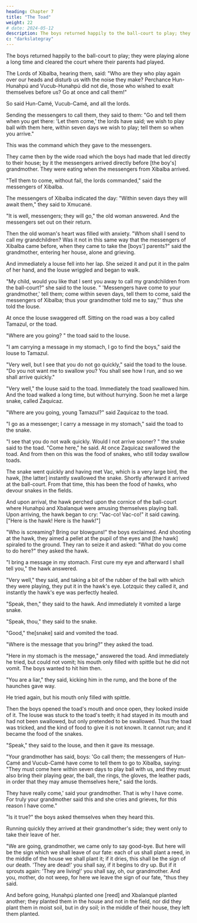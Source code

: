 ```yaml
---
heading: Chapter 7
title: "The Toad"
weight: 22
# date: 2024-05-12
description: The boys returned happily to the ball-court to play; they were playing alone a long time and cleared the court where their parents had played
c: "darkslategray"
---
```



The boys returned happily to the ball-court to play; they were playing alone a long time and cleared the court where their parents had played.

The Lords of Xibalba, hearing them, said: "Who are they who play again over our heads and disturb us with the noise they make? Perchance Hun-Hunahpú and Vucub-Hunahpú did not die, those who wished to exalt themselves before us? Go at once and call them!"

So said Hun-Camé, Vucub-Camé, and all the lords. 

Sending the messengers to call them, they said to them: "Go and tell them when you get there: 'Let them come,' the lords have said; we wish to play ball with them here, within seven days we wish to play; tell them so when you arrive."

This was the command which they gave to the messengers.

They came then by the wide road which the boys had made that led directly to their house; by it the messengers arrived directly before [the boy's] grandmother. They were eating when the messengers from Xibalba arrived.

"Tell them to come, without fail, the lords commanded," said the messengers of Xibalba. 

The messengers of Xibalba indicated the day: "Within seven days they will await them," they said to Xmucané.

"It is well, messengers; they will go," the old woman answered. And the messengers set out on their return.

Then the old woman's heart was filled with anxiety. "Whom shall I send to call my grandchildren? Was it not in this same way that the messengers of Xibalba came before, when they came to take the [boys'] parents?" said the grandmother, entering her house, alone and grieving.

And immediately a louse fell into her lap. She seized it and put it in the palm of her hand, and the louse wriggled and began to walk.

"My child, would you like that I sent you away to call my grandchildren from the ball-court?" she said to the louse. " 'Messengers have come to your grandmother,' tell them; come within seven days, tell them to come, said the messengers of Xibalba; thus your grandmother told me to say,"' thus she told the louse.

At once the louse swaggered off. Sitting on the road was a boy called Tamazul, or the toad.

"Where are you going? " the toad said to the louse.

"I am carrying a message in my stomach, I go to find the boys," said the louse to Tamazul.

"Very well, but I see that you do not go quickly," said the toad to the louse. "Do you not want me to swallow you? You shall see how I run, and so we shall arrive quickly."

"Very well," the louse said to the toad. Immediately the toad swallowed him. And the toad walked a long time, but without hurrying. Soon he met a large snake, called Zaquicaz.

"Where are you going, young Tamazul?" said Zaquicaz to the toad.

"I go as a messenger; I carry a message in my stomach," said the toad to the snake.

"I see that you do not walk quickly. Would I not arrive sooner? " the snake said to the toad. "Come here," he said. At once Zaquicaz swallowed the toad. And from then on this was the food of snakes, who still today swallow toads.

The snake went quickly and having met Vac, which is a very large bird, the hawk, [the latter] instantly swallowed the snake. Shortly afterward it arrived at the ball-court. From that time, this has been the food of hawks, who devour snakes in the fields.

And upon arrival, the hawk perched upon the cornice of the ball-court where Hunahpú and Xbalanqué were amusing themselves playing ball. Upon arriving, the hawk began to cry: "Vac-co! Vac-co!" it said cawing. ["Here is the hawk! Here is the hawk!"]

"Who is screaming? Bring our blowguns!" the boys exclaimed. And shooting at the hawk, they aimed a pellet at the pupil of the eyes and [the hawk] spiraled to the ground. They ran to seize it and asked: "What do you come to do here?" they asked the hawk.

"I bring a message in my stomach. First cure my eye and afterward I shall tell you," the hawk answered.

"Very well," they said, and taking a bit of the rubber of the ball with which they were playing, they put it in the hawk's eye. Lotzquic they called it, and instantly the hawk's eye was perfectly healed.

"Speak, then," they said to the hawk. And immediately it vomited a large snake.

"Speak, thou," they said to the snake.

"Good," the[snake] said and vomited the toad.

"Where is the message that you bring?" they asked the toad.

"Here in my stomach is the message," answered the toad. And immediately he tried, but could not vomit; his mouth only filled with spittle but he did not vomit. The boys wanted to hit him then.

"You are a liar," they said, kicking him in the rump, and the bone of the haunches gave way. 

He tried again, but his mouth only filled with spittle. 

Then the boys opened the toad's mouth and once open, they looked inside of it. The louse was stuck to the toad's teeth; it had stayed in its mouth and had not been swallowed, but only pretended to be swallowed. Thus the toad was tricked, and the kind of food to give it is not known. It cannot run; and it became the food of the snakes.

"Speak," they said to the louse, and then it gave its message. 

"Your grandmother has said, boys: 'Go call them; the messengers of Hun-Camé and Vucub-Camé have come to tell them to go to Xibalba, saying: "They must come here within seven days to play ball with us, and they must also bring their playing gear, the ball, the rings, the gloves, the leather pads, in order that they may amuse themselves here," said the lords. 

They have really come,' said your grandmother. That is why I have come. For truly your grandmother said this and she cries and grieves, for this reason I have come."

"Is it true?" the boys asked themselves when they heard this.

Running quickly they arrived at their grandmother's side; they went only to take their leave of her.

"We are going, grandmother, we came only to say good-bye. But here will be the sign which we shall leave of our fate: each of us shall plant a reed, in the middle of the house we shall plant it; if it dries, this shall be the sign of our death. 'They are dead!' you shall say, if it begins to dry up. But if it sprouts again: 'They are living!' you shall say, oh, our grandmother. And you, mother, do not weep, for here we leave the sign of our fate, "thus they said.

And before going, Hunahpú planted one [reed] and Xbalanqué planted another; they planted them in the house and not in the field, nor did they plant them in moist soil, but in dry soil; in the middle of their house, they left them planted.

